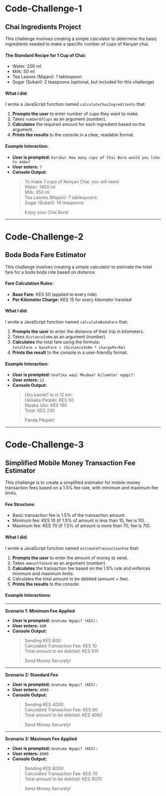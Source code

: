 # Code-Challenge-1

## Chai Ingredients Project

This challenge involves creating a simple calculator to determine the basic ingredients needed to make a specific number of cups of Kenyan chai.

#### The Standard Recipe for 1 Cup of Chai:
* Water: 200 ml  
* Milk: 50 ml  
* Tea Leaves (Majani): 1 tablespoon  
* Sugar (Sukari): 2 teaspoons (optional, but included for this challenge)

#### What I did:
I wrote a JavaScript function named `calculateChaiIngreditents` that:
1. **Prompts the user** to enter number of cups they want to make. 
2. Takes `numberOfCups` as an argument (number). 
3. **Calculates** the required amount for each ingredient based on the argument.
4. **Prints the results** to the console in a clear, readable format.

#### Example Interaction:
* **User is prompted:** `Karibu! How many cups of Chai Bora would you like to make?`
* **User enters:** `7`
* **Console Output:**  
  > To make 7 cups of Kenyan Chai, you will need:  
  > Water: 1400 ml  
  > Milk: 350 ml  
  > Tea Leaves (Majani): 7 tablespoons  
  > Sugar (Sukari): 14 teaspoons  
  >  
  > Enjoy your Chai Bora!

---

# Code-Challenge-2

## Boda Boda Fare Estimator

This challenge involves creating a simple calculator to estimate the total fare for a boda boda ride based on distance.

#### Fare Calculation Rules:
* **Base Fare:** KES 50 (applied to every ride)  
* **Per Kilometer Charge:** KES 15 for every kilometer traveled

#### What I did:
I wrote a JavaScript function named `calculateBodaFare` that:
1. **Prompts the user** to enter the distance of their trip in kilometers.
2. Takes `distanceInKm` as an argument (number).
3. **Calculates** the total fare using the formula:  
   `totalFare = baseFare + (distanceInKm * chargePerKm)`
4. **Prints the result** to the console in a user-friendly format.

#### Example Interaction:
* **User is prompted:** `Unafika wapi Mkubwa? Kilometer ngapi?:`
* **User enters:** `12`
* **Console Output:**  
  > Uko kwote? Io ni 12 km:  
  > Ukikalia Pikipiki: KES 50  
  > Mpaka Uko: KES 180  
  > Total: KES 230  
  >  
  > Panda Pikipiki!

---

# Code-Challenge-3

## Simplified Mobile Money Transaction Fee Estimator

This challenge is to create a simplified estimator for mobile money transaction fees based on a 1.5% fee rate, with minimum and maximum fee limits.

#### Fee Structure:
* Basic transaction fee is 1.5% of the transaction amount.
* Minimum fee: KES 10 (if 1.5% of amount is less than 10, fee is 10).
* Maximum fee: KES 70 (if 1.5% of amount is more than 70, fee is 70).

#### What I did:
I wrote a JavaScript function named `estimateTransactionFee` that:
1. **Prompts the user** to enter the amount of money to send.
2. Takes `amountToSend` as an argument (number).
3. **Calculates** the transaction fee based on the 1.5% rule and enforces minimum and maximum limits.
4. Calculates the total amount to be debited (amount + fee).
5. **Prints the results** to the console.

#### Example Interactions:

---

**Scenario 1: Minimum Fee Applied**  
* **User is prompted:** `Unatuma Ngapi? (KES):`  
* **User enters:** `600`  
* **Console Output:**  
  > Sending KES 600:  
  > Calculated Transaction Fee: KES 10  
  > Total amount to be debited: KES 610  
  >  
  > Send Money Securely!

---

**Scenario 2: Standard Fee**  
* **User is prompted:** `Unatuma Ngapi? (KES):`  
* **User enters:** `4000`  
* **Console Output:**  
  > Sending KES 4000:  
  > Calculated Transaction Fee: KES 60  
  > Total amount to be debited: KES 4060  
  >  
  > Send Money Securely!

---

**Scenario 3: Maximum Fee Applied**  
* **User is prompted:** `Unatuma Ngapi? (KES):`  
* **User enters:** `8000`  
* **Console Output:**  
  > Sending KES 8000:  
  > Calculated Transaction Fee: KES 70  
  > Total amount to be debited: KES 8070  
  > 
  > Send Money Securely!
